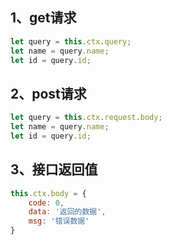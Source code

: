 ## 1、get请求

```js
let query = this.ctx.query;
let name = query.name;
let id = query.id;
```
## 2、post请求
```js
let query = this.ctx.request.body;
let name = query.name;
let id = query.id;
```

## 3、接口返回值

```js
this.ctx.body = {
    code: 0,
    data: '返回的数据',
    msg: '错误数据'
}
```
